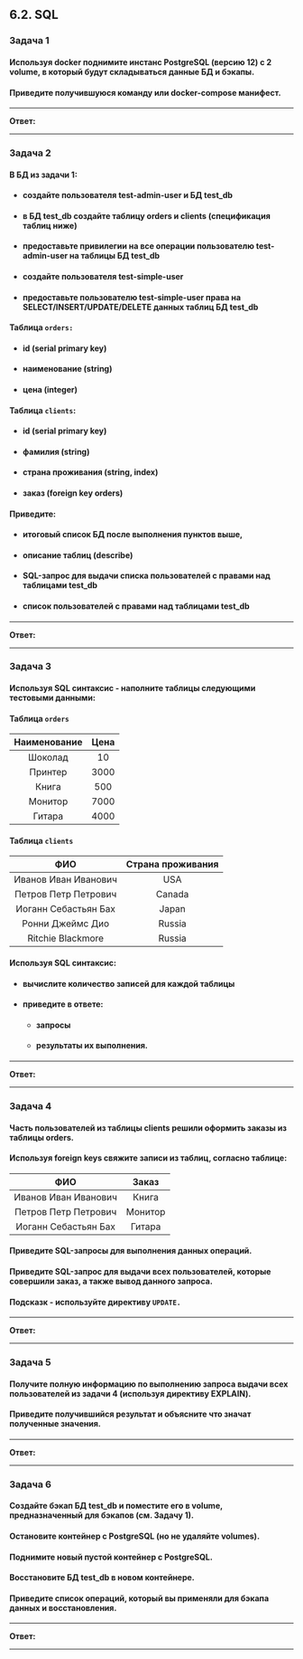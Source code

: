 ## 6.2. SQL

### Задача 1
#### Используя docker поднимите инстанс PostgreSQL (версию 12) c 2 volume, в который будут складываться данные БД и бэкапы.
#### Приведите получившуюся команду или docker-compose манифест.
___
**Ответ:**

___
### Задача 2
#### В БД из задачи 1:

+ #### создайте пользователя test-admin-user и БД test_db
+ #### в БД test_db создайте таблицу orders и clients (спeцификация таблиц ниже)
+ #### предоставьте привилегии на все операции пользователю test-admin-user на таблицы БД test_db
+ #### создайте пользователя test-simple-user
+ #### предоставьте пользователю test-simple-user права на SELECT/INSERT/UPDATE/DELETE данных таблиц БД test_db
#### Таблица `orders:`
+ #### id (serial primary key)
+ #### наименование (string)
+ #### цена (integer)
#### Таблица `clients`:
+ #### id (serial primary key)
+ #### фамилия (string)
+ #### страна проживания (string, index)
+ #### заказ (foreign key orders)
#### Приведите:
+ #### итоговый список БД после выполнения пунктов выше,
+ #### описание таблиц (describe)
+ #### SQL-запрос для выдачи списка пользователей с правами над таблицами test_db
+ #### список пользователей с правами над таблицами test_db
___
**Ответ:**

___
### Задача 3
#### Используя SQL синтаксис - наполните таблицы следующими тестовыми данными:
#### Таблица `orders`
| Наименование 	| Цена 	|
|:------------:	|:----:	|
|    Шоколад   	|  10  	|
|    Принтер   	| 3000 	|
|     Книга    	|  500 	|
|    Монитор   	| 7000 	|
|    Гитара    	| 4000 	|

#### Таблица `clients`
|          ФИО         	| Страна проживания 	|
|:--------------------:	|:-----------------:	|
| Иванов Иван Иванович 	|        USA        	|
| Петров Петр Петрович 	|       Canada      	|
| Иоганн Себастьян Бах 	|       Japan       	|
| Ронни Джеймс Дио     	|       Russia      	|
| Ritchie Blackmore    	|       Russia      	|
#### Используя SQL синтаксис:

* #### вычислите количество записей для каждой таблицы
* #### приведите в ответе:
  * #### запросы
  * #### результаты их выполнения.
___
**Ответ:**

___
### Задача 4
#### Часть пользователей из таблицы clients решили оформить заказы из таблицы orders.
#### Используя foreign keys свяжите записи из таблиц, согласно таблице:
|          ФИО         	|  Заказ  	|
|:--------------------:	|:-------:	|
| Иванов Иван Иванович 	|  Книга  	|
| Петров Петр Петрович 	| Монитор 	|
| Иоганн Себастьян Бах 	|  Гитара 	|
#### Приведите SQL-запросы для выполнения данных операций.
#### Приведите SQL-запрос для выдачи всех пользователей, которые совершили заказ, а также вывод данного запроса.
#### Подсказк - используйте директиву `UPDATE.`
___
**Ответ:**

___
### Задача 5
#### Получите полную информацию по выполнению запроса выдачи всех пользователей из задачи 4 (используя директиву EXPLAIN).
#### Приведите получившийся результат и объясните что значат полученные значения.
___
**Ответ:**

___
### Задача 6
#### Создайте бэкап БД test_db и поместите его в volume, предназначенный для бэкапов (см. Задачу 1).
#### Остановите контейнер с PostgreSQL (но не удаляйте volumes).
#### Поднимите новый пустой контейнер с PostgreSQL.
#### Восстановите БД test_db в новом контейнере.
#### Приведите список операций, который вы применяли для бэкапа данных и восстановления.
___
**Ответ:**

___
